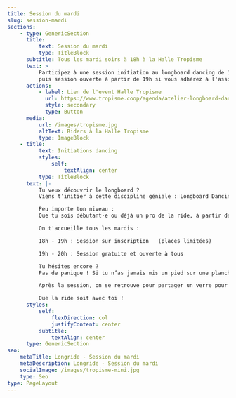 ```yaml
---
title: Session du mardi
slug: session-mardi
sections:
    - type: GenericSection
      title:
          text: Session du mardi
          type: TitleBlock
      subtitle: Tous les mardi soirs à 18h à la Halle Tropisme
      text: >
          Participez à une session initiation au longboard dancing de 18h à 19h (prix 5€),
          puis session ouverte à partir de 19h si vous adhérez à l'association !
      actions:
          - label: Lien de l'event Halle Tropisme
            url: https://www.tropisme.coop/agenda/atelier-longboard-dancing-freestyle
            style: secondary
            type: Button
      media:
          url: /images/tropisme.jpg
          altText: Riders à la Halle Tropisme
          type: ImageBlock
    - title:
          text: Initiations dancing
          styles:
              self:
                  textAlign: center
          type: TitleBlock
      text: |-
          Tu veux découvrir le longboard ?
          Viens t’initier à cette discipline géniale : Longboard Dancing & Freestyle !

          Peu importe ton niveau :
          Que tu sois débutant·e ou déjà un pro de la ride, à partir de 16 ans, que tu sois vert, rouge, bleu, il, elle, iel... Tout le monde est bienvenu !

          On t'accueille tous les mardis :

          18h - 19h : Session sur inscription   (places limitées)

          19h - 20h : Session gratuite et ouverte à tous

          Tu hésites encore ?
          Pas de panique ! Si tu n’as jamais mis un pied sur une planche ou si tu n’as pas de matériel ce n'est pas une excuse. On a tout ce qu'il te faut pour découvrir le longboard en toute sécurité  et avec un maximum de fun !

          Après la session, on se retrouve pour partager un verre pour ceux qui le souhaitent !

          Que la ride soit avec toi !
      styles:
          self:
              flexDirection: col
              justifyContent: center
          subtitle:
              textAlign: center
      type: GenericSection
seo:
    metaTitle: Longride - Session du mardi
    metaDescription: Longride - Session du mardi
    socialImage: /images/tropisme-mini.jpg
    type: Seo
type: PageLayout
---
```

